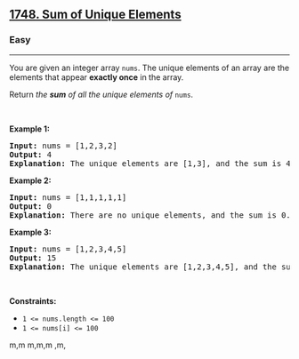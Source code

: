 <h2><a href="https://leetcode.com/problems/sum-of-unique-elements/">1748. Sum of Unique Elements</a></h2><h3>Easy</h3><hr><div><p>You are given an integer array <code>nums</code>. The unique elements of an array are the elements that appear <strong>exactly once</strong> in the array.</p>

<p>Return <em>the <strong>sum</strong> of all the unique elements of </em><code>nums</code>.</p>

<p>&nbsp;</p>
<p><strong>Example 1:</strong></p>

<pre><strong>Input:</strong> nums = [1,2,3,2]
<strong>Output:</strong> 4
<strong>Explanation:</strong> The unique elements are [1,3], and the sum is 4.
</pre>

<p><strong>Example 2:</strong></p>

<pre><strong>Input:</strong> nums = [1,1,1,1,1]
<strong>Output:</strong> 0
<strong>Explanation:</strong> There are no unique elements, and the sum is 0.
</pre>

<p><strong>Example 3:</strong></p>

<pre><strong>Input:</strong> nums = [1,2,3,4,5]
<strong>Output:</strong> 15
<strong>Explanation:</strong> The unique elements are [1,2,3,4,5], and the sum is 15.
</pre>

<p>&nbsp;</p>
<p><strong>Constraints:</strong></p>

<ul>
	<li><code>1 &lt;= nums.length &lt;= 100</code></li>
	<li><code>1 &lt;= nums[i] &lt;= 100</code></li>
</ul>
</div>


m,m
m,m,m
,m,
